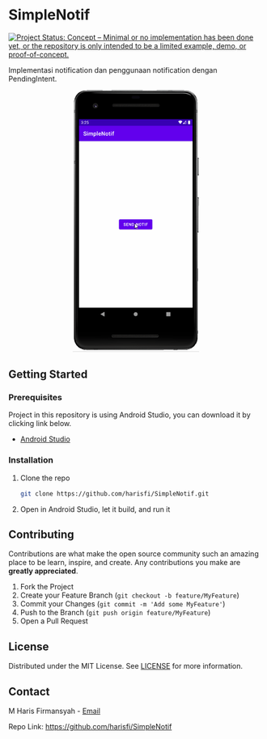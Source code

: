 # SimpleNotif
[![Project Status: Concept – Minimal or no implementation has been done yet, or the repository is only intended to be a limited example, demo, or proof-of-concept.](https://www.repostatus.org/badges/latest/concept.svg)](https://www.repostatus.org/#concept)

Implementasi notification dan penggunaan notification dengan PendingIntent.

<p align="center"><img src="https://github.com/harisfi/SimpleNotif/blob/master/20201123154032d35198bebe6006fe5c3df748fde9cc78.gif?raw=true" width="250"/></p>

## Getting Started

### Prerequisites

Project in this repository is using Android Studio, you can download it by clicking link below.
* [Android Studio](https://developer.android.com/studio)

### Installation

1. Clone the repo
   ```sh
   git clone https://github.com/harisfi/SimpleNotif.git
   ```
2. Open in Android Studio, let it build, and run it

## Contributing

Contributions are what make the open source community such an amazing place to be learn, inspire, and create. Any contributions you make are **greatly appreciated**.

1. Fork the Project
2. Create your Feature Branch (`git checkout -b feature/MyFeature`)
3. Commit your Changes (`git commit -m 'Add some MyFeature'`)
4. Push to the Branch (`git push origin feature/MyFeature`)
5. Open a Pull Request

## License

Distributed under the MIT License. See [LICENSE](LICENSE) for more information.


## Contact

M Haris Firmansyah - <a href="mailto:%61%63%63%2e%63%70%2e%68%61%72%69%73%40%67%6d%61%69%6c%2e%63%6f%6d">Email</a>

Repo Link: https://github.com/harisfi/SimpleNotif
